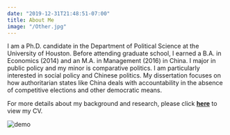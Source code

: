 ```yaml
---
date: "2019-12-31T21:48:51-07:00"
title: About Me
image: "/Other.jpg"
---
```


I am a Ph.D. candidate in the Department of Political Science at the University of Houston. Before attending graduate school, I earned a B.A. in Economics (2014) and an M.A. in Management (2016) in China. I major in public policy and my minor is comparative politics. I am particularly interested in social policy and Chinese politics. My dissertation focuses on how authoritarian states like China deals with accountability in the absence of competitive elections and other democratic means.

For more details about my background and research, please click [**here**](/HZ_CV2021.pdf) to view my CV.

<img src="/Other.jpg" alt="demo" class="img-responsive">
